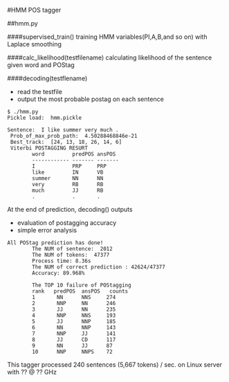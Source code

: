 #HMM POS tagger

##hmm.py

####supervised_train()
	training HMM variables(PI,A,B,and so on) with Laplace smoothing

####calc_likelihood(testfilename)
	calculating likelihood of the sentence given word and POStag

####decoding(testflename)
- read the testfile
- output the most probable postag on each sentence

```
$ ./hmm.py
Pickle load:  hmm.pickle

Sentence:  I like summer very much .
 Prob_of_max_prob_path:  4.50288468846e-21
 Best_track:  [24, 13, 18, 26, 14, 6]
 Viterbi POSTAGGING RESURT
        word         predPOS ansPOS 
        ------------ ------- -------
        I            PRP     PRP    
        like         IN      VB     
        summer       NN      NN     
        very         RB      RB     
        much         JJ      RB     
        .            .       .   

```

At the end of prediction, decoding() outputs

- evaluation of postagging accuracy
- simple error analysis

```
All POStag prediction has done!
        The NUM of sentence:  2012
        The NUM of tokens:  47377
        Process time: 8.36s
        The NUM of correct prediction : 42624/47377
        Accuracy: 89.968%

        The TOP 10 failure of POStagging
        rank   predPOS  ansPOS   counts
        1       NN      NNS     274
        2       NNP     NN      246
        3       JJ      NN      235
        4       NNP     NNS     193
        5       JJ      NNP     185
        6       NN      NNP     143
        7       NNP     JJ      141
        8       JJ      CD      117
        9       NN      JJ      87
        10      NNP     NNPS    72
```

This tagger processed 240 sentences (5,667 tokens) / sec. on Linux server with ?? @ ?? GHz